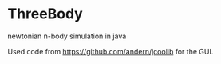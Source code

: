 # ThreeBody
newtonian n-body simulation in java

Used code from https://github.com/andern/jcoolib for the GUI.
